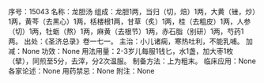序号：15043
名称：龙胆汤
组成：龙胆1两，当归（切，焙）1两，大黄（锉，炒）1两，黄芩（去黑心）1两，栝楼根1两，甘草（炙）1两，桂（去粗皮）1两，人参（切）1两，牡蛎（熬）1两，麻黄（去根节）1两，赤石脂（别研）1两，芍药1两。
出处：《圣济总录》卷一七一。
主治：小儿诸痫，寒热吐利，不能乳哺。
加减：None
功效：None
用法用量：2-3岁儿每服1钱匕，水1盏，加大枣1枚（擘），同煎至5分，去滓，分2次温服。
制备方法：上为粗末。
临床应用：None
各家论述：None
用药禁忌：None
附注：None
